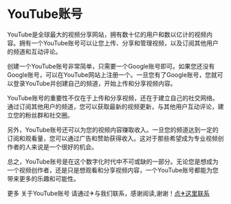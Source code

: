 # YouTube账号

YouTube是全球最大的视频分享网站，拥有数十亿的用户和数以亿计的视频内容。拥有一个YouTube账号可以让您上传、分享和管理视频，以及订阅其他用户的频道和互动评论。

创建一个YouTube账号非常简单，只需要一个Google账号即可。如果您还没有Google账号，可以在YouTube网站上注册一个。一旦您有了Google账号，您就可以登录YouTube并创建自己的频道，开始上传和分享视频内容。

YouTube账号的重要性不仅在于上传和分享视频，还在于建立自己的社交网络。通过订阅其他用户的频道，您可以获取最新的视频更新，与其他用户互动评论，建立您的粉丝群和社交圈。

另外，YouTube账号还可以为您的视频内容赚取收入。一旦您的频道达到一定的订阅和观看量，您可以通过广告和赞助获得收入。这对于那些希望成为专业视频创作者的人来说是一个很好的机会。

总之，YouTube账号是在这个数字化时代中不可或缺的一部分。无论您是想成为一个视频创作者，还是只是想观看和分享视频内容，一个YouTube账号都能为您带来更多的乐趣和可能性。

更多 关于YouTube账号 请通过✈与我们联系，感谢阅读,谢谢！[点✈这里联系](https://jiema.k02.cc)